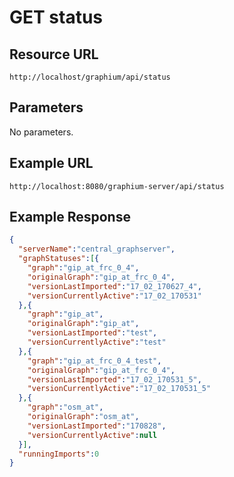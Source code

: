 # GET status

## Resource URL

`http://localhost/graphium/api/status`

## Parameters

No parameters.

## Example URL

`http://localhost:8080/graphium-server/api/status`

## Example Response

```json
{
  "serverName":"central_graphserver",
  "graphStatuses":[{
    "graph":"gip_at_frc_0_4",
	"originalGraph":"gip_at_frc_0_4",
	"versionLastImported":"17_02_170627_4",
	"versionCurrentlyActive":"17_02_170531"
  },{
    "graph":"gip_at",
	"originalGraph":"gip_at",
	"versionLastImported":"test",
	"versionCurrentlyActive":"test"
  },{
    "graph":"gip_at_frc_0_4_test",
	"originalGraph":"gip_at_frc_0_4",
	"versionLastImported":"17_02_170531_5",
	"versionCurrentlyActive":"17_02_170531_5"
  },{
    "graph":"osm_at",
	"originalGraph":"osm_at",
	"versionLastImported":"170828",
	"versionCurrentlyActive":null
  }],
  "runningImports":0
}
```
